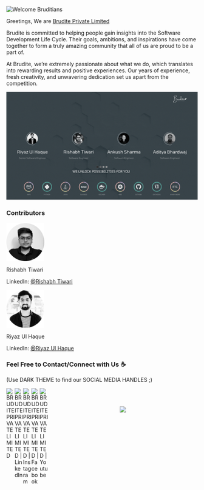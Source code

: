 ![Welcome Bruditians](https://github.com/Brudite/Brudite/blob/main/images/WelcomeBruditians.gif)


Greetings, We are <a href="https://brudite.com" target="_blank">Brudite Private Limited</a>

Brudite is committed to helping people gain insights into the Software Development Life Cycle.
Their goals, ambitions, and inspirations have come together to form a truly amazing community that all of us are proud to be a part of. 

At Brudite, we’re extremely passionate about what we do, which translates into rewarding results and positive experiences. Our years of experience, fresh creativity, and unwavering dedication set us apart from the competition.



![MEET OUR TEAM](https://github.com/Brudite/Brudite/blob/main/images/media/meetourteam.gif)


### Contributors

<a href="https://github.com/devcoder007" target="_blank"><img align="center" alt="Contributor" width="100px" src="https://github.com/Brudite/Brudite/blob/main/images/media/Rishabh.png" /></a>

Rishabh Tiwari

LinkedIn:  [@Rishabh Tiwari](https://www.linkedin.com/in/devcoder/)

<a href="https://github.com/RiyazUlHaque" target="_blank"><img align="center" alt="Contributor" width="100px" src="https://github.com/Brudite/Brudite/blob/main/images/media/Riyaz.png" /></a>

Riyaz Ul Haque

LinkedIn:  [@Riyaz Ul Haque](https://www.linkedin.com/in/riyazulhaque/)

### Feel Free to Contact/Connect with Us :coffee:
(Use DARK THEME to find our SOCIAL MEDIA HANDLES ;)

<a href="https://brudite.com" target="_blank"><img align="left" alt="BRUDITE PRIVATE LIMITED" width="22px" src="https://github.com/Brudite/Brudite_Introduction/blob/main/images/media/5.png" /></a>
<a href="https://www.linkedin.com/in/bruditepvtltd/" target="_blank"><img align="left" alt="BRUDITE PRIVATE LIMITED | LinkedIn" width="22px" src="https://github.com/Brudite/Brudite_Introduction/blob/main/images/media/1.png" />
<a href="https://www.instagram.com/brudite_pvt_ltd/" target="_blank"><img align="left" alt="BRUDITE PRIVATE LIMITED | Instagram" width="22px" src="https://github.com/Brudite/Brudite_Introduction/blob/main/images/media/3.png" />
<a href="https://www.facebook.com/profile.php?id=100073773775863" target="_blank"><img align="left" alt="BRUDITE PRIVATE LIMITED | Facebook" width="22px" src="https://github.com/Brudite/Brudite_Introduction/blob/main/images/media/2.png" />
<a href="https://www.youtube.com/channel/UC_D-IJi3afuVjnBn38HyGnQ" target="_blank"><img align="left" alt="BRUDITE PRIVATE LIMITED | Youtube" width="22px" src="https://github.com/Brudite/Brudite_Introduction/blob/main/images/media/4.png" />

<br />
<br />

<p align="center">
  <img src="https://capsule-render.vercel.app/api?type=waving&color=gradient&height=100&section=footer"/>
</p>
